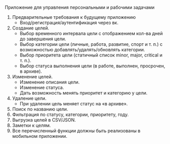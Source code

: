 Приложение для управления персональными и рабочими задачами

1. Предварительные требования к будущему приложению
    - Вход/регистрация/аутентификация через вк.
2. Создание целей.
   - Выбор временного интервала цели с отображением кол-ва дней до завершения цели.
   - Выбор категории цели (личные, работа, развитие, спорт и т. п.) с возможностью добавлять/удалять/обновлять категории.
   - Выбор приоритета цели (статичный список minor, major, critical и т. п.).
   - Выбор статуса выполнения цели (в работе, выполнен, просрочен, в архиве).
3. Изменение целей.
   - Изменение описания цели.
   - Изменение статуса.
   - Дать возможность менять приоритет и категорию у цели.
4. Удаление цели.
   - При удалении цель меняет статус на «в архиве».
5. Поиск по названию цели.
6. Фильтрация по статусу, категории, приоритету, году.
7. Выгрузка целей в CSV/JSON.
8. Заметки к целям.
9. Все перечисленный функции должны быть реализованы в мобильном приложении.
